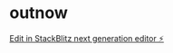 # outnow

[Edit in StackBlitz next generation editor ⚡️](https://stackblitz.com/~/github.com/sinus17/outnow)